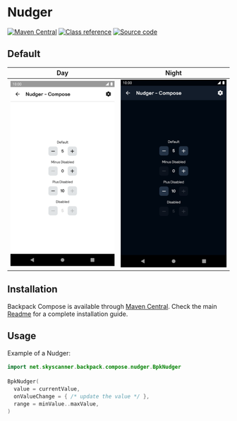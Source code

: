 # Nudger

[![Maven Central](https://img.shields.io/maven-central/v/net.skyscanner.backpack/backpack-compose)](https://search.maven.org/artifact/net.skyscanner.backpack/backpack-compose)
[![Class reference](https://img.shields.io/badge/Class%20reference-Android-blue)](https://backpack.github.io/android/backpack-compose/net.skyscanner.backpack.compose.nudger)
[![Source code](https://img.shields.io/badge/Source%20code-GitHub-lightgrey)](https://github.com/Skyscanner/backpack-android/tree/main/backpack-compose/src/main/kotlin/net/skyscanner/backpack/compose/nudger)

## Default

| Day                                                                                                                                                         | Night                                                                                                                                                                      |
|-------------------------------------------------------------------------------------------------------------------------------------------------------------|----------------------------------------------------------------------------------------------------------------------------------------------------------------------------|
| <img src="https://raw.githubusercontent.com/Skyscanner/backpack-android/main/docs/compose/Nudger/screenshots/all.png" alt="Nudger component" width="375" /> | <img src="https://raw.githubusercontent.com/Skyscanner/backpack-android/main/docs/compose/Nudger/screenshots/all_dm.png" alt="Nudger component - dark mode" width="375" /> |

## Installation

Backpack Compose is available through [Maven Central](https://search.maven.org/artifact/net.skyscanner.backpack/backpack-compose). Check the main [Readme](https://github.com/skyscanner/backpack-android#installation) for a complete installation guide.

## Usage

Example of a Nudger:

```Kotlin
import net.skyscanner.backpack.compose.nudger.BpkNudger

BpkNudger(
  value = currentValue,
  onValueChange = { /* update the value */ },
  range = minValue..maxValue,
)
```
